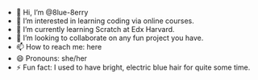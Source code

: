 - 👋 Hi, I’m @8lue-8erry
- 👀 I’m interested in learning coding via online courses.
- 🌱 I’m currently learning Scratch at Edx Harvard.
- 💞️ I’m looking to collaborate on any fun project you have.
- 📫 How to reach me: here
- 😄 Pronouns: she/her
- ⚡ Fun fact: I used to have bright, electric blue hair for quite some time.

<!---
8lue-8erry/8lue-8erry is a ✨ special ✨ repository because its `README.md` (this file) appears on your GitHub profile.
You can click the Preview link to take a look at your changes.
--->
